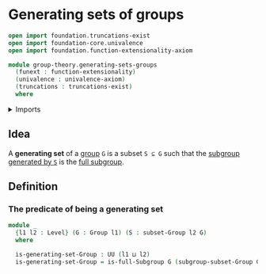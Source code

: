 # Generating sets of groups

```agda
open import foundation.truncations-exist
open import foundation-core.univalence
open import foundation.function-extensionality-axiom

module group-theory.generating-sets-groups
  (funext : function-extensionality)
  (univalence : univalence-axiom)
  (truncations : truncations-exist)
  where
```

<details><summary>Imports</summary>

```agda
open import foundation.universe-levels

open import group-theory.full-subgroups funext univalence truncations
open import group-theory.groups funext univalence truncations
open import group-theory.subgroups-generated-by-subsets-groups funext univalence truncations
open import group-theory.subsets-groups funext univalence truncations
```

</details>

## Idea

A **generating set** of a [group](group-theory.groups.md) `G` is a subset
`S ⊆ G` such that the
[subgroup generated by `S`](group-theory.subgroups-generated-by-subsets-groups.md)
is the [full subgroup](group-theory.full-subgroups.md).

## Definition

### The predicate of being a generating set

```agda
module _
  {l1 l2 : Level} (G : Group l1) (S : subset-Group l2 G)
  where

  is-generating-set-Group : UU (l1 ⊔ l2)
  is-generating-set-Group = is-full-Subgroup G (subgroup-subset-Group G S)
```
